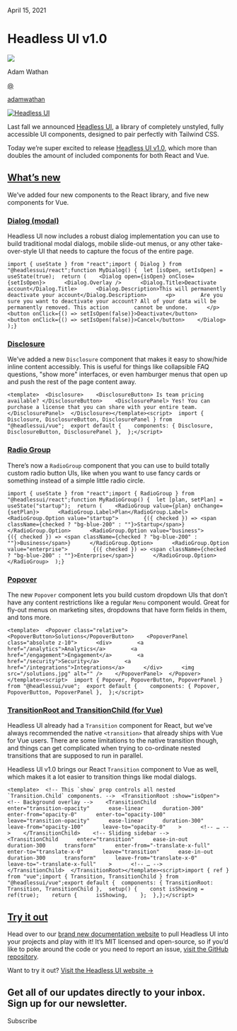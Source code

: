 <!--$-->

<!--/$-->

April 15, 2021

# Headless UI v1.0

![](/_next/image?url=%2F_next%2Fstatic%2Fmedia%2Fadamwathan.f69b0b90.jpg\&w=96\&q=75)

Adam Wathan

[@](https://twitter.com/adamwathan)

<!-- -->

[adamwathan](https://twitter.com/adamwathan)

[![Headless UI](/_next/image?url=%2F_next%2Fstatic%2Fmedia%2Fcard.ff79f664.jpg\&w=3840\&q=75)](https://headlessui.dev)

Last fall we announced [Headless UI](https://blog.tailwindcss.com/headless-ui-unstyled-accessible-ui-components), a library of completely unstyled, fully accessible UI components, designed to pair perfectly with Tailwind CSS.

Today we’re super excited to release [Headless UI v1.0](https://headlessui.dev), which more than doubles the amount of included components for both React and Vue.

## [What’s new](#whats-new)

We’ve added four new components to the React library, and five new components for Vue.

### [Dialog (modal)](#dialog-modal)

Headless UI now includes a robust dialog implementation you can use to build traditional modal dialogs, mobile slide-out menus, or any other take-over-style UI that needs to capture the focus of the entire page.

```
import { useState } from "react";import { Dialog } from "@headlessui/react";function MyDialog() {  let [isOpen, setIsOpen] = useState(true);  return (    <Dialog open={isOpen} onClose={setIsOpen}>      <Dialog.Overlay />      <Dialog.Title>Deactivate account</Dialog.Title>      <Dialog.Description>This will permanently deactivate your account</Dialog.Description>      <p>        Are you sure you want to deactivate your account? All of your data will be permanently removed. This action        cannot be undone.      </p>      <button onClick={() => setIsOpen(false)}>Deactivate</button>      <button onClick={() => setIsOpen(false)}>Cancel</button>    </Dialog>  );}
```

### [Disclosure](#disclosure)

We’ve added a new `Disclosure` component that makes it easy to show/hide inline content accessibly. This is useful for things like collapsible FAQ questions, "show more" interfaces, or even hamburger menus that open up and push the rest of the page content away.

```
<template>  <Disclosure>    <DisclosureButton> Is team pricing available? </DisclosureButton>    <DisclosurePanel> Yes! You can purchase a license that you can share with your entire team. </DisclosurePanel>  </Disclosure></template><script>  import { Disclosure, DisclosureButton, DisclosurePanel } from "@headlessui/vue";  export default {    components: { Disclosure, DisclosureButton, DisclosurePanel },  };</script>
```

### [Radio Group](#radio-group)

There’s now a `RadioGroup` component that you can use to build totally custom radio button UIs, like when you want to use fancy cards or something instead of a simple little radio circle.

```
import { useState } from "react";import { RadioGroup } from "@headlessui/react";function MyRadioGroup() {  let [plan, setPlan] = useState("startup");  return (    <RadioGroup value={plan} onChange={setPlan}>      <RadioGroup.Label>Plan</RadioGroup.Label>      <RadioGroup.Option value="startup">        {({ checked }) => <span className={checked ? "bg-blue-200" : ""}>Startup</span>}      </RadioGroup.Option>      <RadioGroup.Option value="business">        {({ checked }) => <span className={checked ? "bg-blue-200" : ""}>Business</span>}      </RadioGroup.Option>      <RadioGroup.Option value="enterprise">        {({ checked }) => <span className={checked ? "bg-blue-200" : ""}>Enterprise</span>}      </RadioGroup.Option>    </RadioGroup>  );}
```

### [Popover](#popover)

The new `Popover` component lets you build custom dropdown UIs that don’t have any content restrictions like a regular `Menu` component would. Great for fly-out menus on marketing sites, dropdowns that have form fields in them, and tons more.

```
<template>  <Popover class="relative">    <PopoverButton>Solutions</PopoverButton>    <PopoverPanel class="absolute z-10">      <div>        <a href="/analytics">Analytics</a>        <a href="/engagement">Engagement</a>        <a href="/security">Security</a>        <a href="/integrations">Integrations</a>      </div>      <img src="/solutions.jpg" alt="" />    </PopoverPanel>  </Popover></template><script>  import { Popover, PopoverButton, PopoverPanel } from "@headlessui/vue";  export default {    components: { Popover, PopoverButton, PopoverPanel },  };</script>
```

### [TransitionRoot and TransitionChild (for Vue)](#transitionroot-and-transitionchild-for-vue)

Headless UI already had a `Transition` component for React, but we’ve always recommended the native `<transition>` that already ships with Vue for Vue users. There are some limitations to the native transition though, and things can get complicated when trying to co-ordinate nested transitions that are supposed to run in parallel.

Headless UI v1.0 brings our React `Transition` component to Vue as well, which makes it a lot easier to transition things like modal dialogs.

```
<template>  <!-- This `show` prop controls all nested `Transition.Child` components. -->  <TransitionRoot :show="isOpen">    <!-- Background overlay -->    <TransitionChild      enter="transition-opacity"      ease-linear      duration-300"      enter-from="opacity-0"      enter-to="opacity-100"      leave="transition-opacity"      ease-linear      duration-300"      leave-from="opacity-100"      leave-to="opacity-0"    >      <!-- … -->    </TransitionChild>    <!-- Sliding sidebar -->    <TransitionChild      enter="transition"      ease-in-out      duration-300      transform"      enter-from="-translate-x-full"      enter-to="translate-x-0"      leave="transition"      ease-in-out      duration-300      transform"      leave-from="translate-x-0"      leave-to="-translate-x-full"    >      <!-- … -->    </TransitionChild>  </TransitionRoot></template><script>import { ref } from "vue";import { Transition, TransitionChild } from "@headlessui/vue";export default {  components: { TransitionRoot: Transition, TransitionChild },  setup() {    const isShowing = ref(true);    return {      isShowing,    };  },};</script>
```

## [Try it out](#try-it-out)

Head over to our [brand new documentation website](https://headlessui.dev) to pull Headless UI into your projects and play with it! It’s MIT licensed and open-source, so if you’d like to poke around the code or you need to report an issue, [visit the GitHub repository](https://github.com/tailwindlabs/headlessui).

Want to try it out? [Visit the Headless UI website →](https://headlessui.dev)

Get all of our updates directly to your inbox.\
Sign up for our newsletter.
---------------------------

Subscribe

<!--$-->

<!--/$-->

